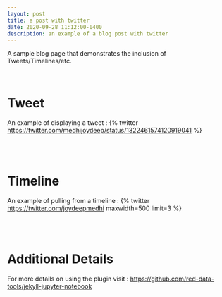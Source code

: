 ```yaml
---
layout: post
title: a post with twitter
date: 2020-09-28 11:12:00-0400
description: an example of a blog post with twitter
---
```

A sample blog page that demonstrates the inclusion of Tweets/Timelines/etc.

<br />

# Tweet
An example of displaying a tweet : 
{% twitter https://twitter.com/medhijoydeep/status/1322461574120919041 %}
<br />
<br />
<br />
<br />
# Timeline
An example of pulling from a timeline : 
{% twitter https://twitter.com/joydeepmedhi maxwidth=500 limit=3 %}
<br />
<br />
<br />
<br />
# Additional Details
For more details on using the plugin visit : https://github.com/red-data-tools/jekyll-jupyter-notebook